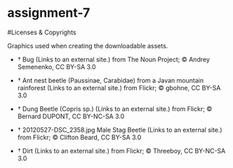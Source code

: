 # assignment-7

#Licenses & Copyrights

Graphics used when creating the downloadable assets.

- † Bug (Links to an external site.) 
from The Noun Project; © Andrey Semenenko, CC BY-SA 3.0

- † Ant nest beetle (Paussinae, Carabidae) 
from a Javan mountain rainforest (Links to an external site.) 
from Flickr; © gbohne, CC BY-SA 3.0

- † Dung Beetle (Copris sp.) (Links to an external site.) 
from Flickr; © Bernard DUPONT, CC BY-NC-SA 3.0

- † 20120527-DSC_2358.jpg Male Stag Beetle (Links to an external site.) 
from Flickr; © Clifton Beard, CC BY-SA 3.0

- † Dirt (Links to an external site.) 
from Flickr; © Threeboy, CC BY-NC-SA 3.0